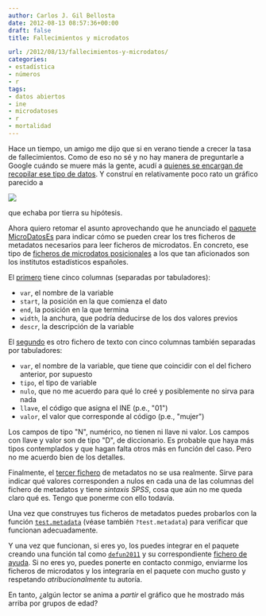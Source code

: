 ```yaml
---
author: Carlos J. Gil Bellosta
date: 2012-08-13 08:57:36+00:00
draft: false
title: Fallecimientos y microdatos

url: /2012/08/13/fallecimientos-y-microdatos/
categories:
- estadística
- números
- r
tags:
- datos abiertos
- ine
- microdatoses
- r
- mortalidad
---
```


Hace un tiempo, un amigo me dijo que si en verano tiende a crecer la tasa de fallecimientos. Como de eso no sé y no hay manera de preguntarle a Google cuándo se muere más la gente, acudí a [quienes se encargan de recopilar ese tipo de datos](http://www.ine.es/prodyser/micro_mnp_defun.htm). Y construí en relativamente poco rato un gráfico parecido a

[![](/wp-uploads/2012/08/fallecimientos_x_mes_2011.png#center)
](/wp-uploads/2012/08/fallecimientos_x_mes_2011.png#center)

que echaba por tierra su hipótesis.

Ahora quiero retomar el asunto aprovechando que he anunciado el [paquete MicroDatosEs](http://www.datanalytics.com/2012/08/03/el-paquete-microdataes-para-microdatos-publicos/) para indicar cómo se pueden crear los tres ficheros de metadatos necesarios para leer ficheros de microdatos. En concreto, ese tipo de [ficheros de microdatos posicionales](http://publib.boulder.ibm.com/infocenter/dmndhelp/v6r1mx/index.jsp?topic=/com.ibm.wbit.610.help.config.doc/topics/rfixwidth.html) a los que tan aficionados son los institutos estadísticos españoles.

El [primero](https://r-forge.r-project.org/scm/viewvc.php/pkg/inst/metadata/defun_2011_mdat1.txt?view=markup&revision=4&root=microdataes) tiene cinco columnas (separadas por tabuladores):

* `var`, el nombre de la variable
* `start`, la posición en la que comienza el dato
* `end`, la posición en la que termina
* `width`, la anchura, que podría deducirse de los dos valores previos
* `descr`, la descripción de la variable

El [segundo](https://r-forge.r-project.org/scm/viewvc.php/pkg/inst/metadata/defun_2011_mdat2.txt?view=markup&revision=4&root=microdataes) es otro fichero de texto con cinco columnas también separadas por tabuladores:

* `var`, el nombre de la variable, que tiene que coincidir con el del fichero anterior, por supuesto
* `tipo`, el tipo de variable
* `nulo`, que no me acuerdo para qué lo creé y posiblemente no sirva para nada
* `llave`, el código que asigna el INE (p.e., "01")
* `valor`, el valor que corresponde al código (p.e., "mujer")

Los campos de tipo "N", numérico, no tienen ni llave ni valor. Los campos con llave y valor son de tipo "D", de diccionario. Es probable que haya más tipos contemplados y que hagan falta otros más en función del caso. Pero no me acuerdo bien de los detalles.

Finalmente, el [tercer fichero](https://r-forge.r-project.org/scm/viewvc.php/pkg/inst/metadata/defun_2011_mdat3.txt?view=markup&revision=4&root=microdataes) de metadatos no se usa realmente. Sirve para indicar qué valores corresponden a nulos en cada una de las columnas del fichero de metadatos y tiene _sintaxis SPSS_, cosa que aún no me queda claro qué es. Tengo que ponerme con ello todavía.

Una vez que construyes tus ficheros de metadatos puedes probarlos con la función [`test.metadata`](https://r-forge.r-project.org/scm/viewvc.php/pkg/R/test.metadata.R?view=markup&root=microdataes) (véase también `?test.metadata`) para verificar que funcionan adecuadamente.

Y una vez que funcionan, si eres yo, los puedes integrar en el paquete creando una función tal como [`defun2011`](https://r-forge.r-project.org/scm/viewvc.php/pkg/R/defun2011.R?view=markup&root=microdataes) y su correspondiente [fichero de ayuda](https://r-forge.r-project.org/scm/viewvc.php/pkg/man/defun2011.Rd?view=markup&root=microdataes). Si no eres yo, puedes ponerte en contacto conmigo, enviarme los ficheros de microdatos y los integraría en el paquete con mucho gusto y respetando _atribucionalmente_ tu autoría.

En tanto, ¿algún lector se anima a _partir_ el gráfico que he mostrado más arriba por grupos de edad?
